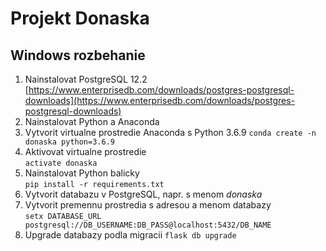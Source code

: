 # Projekt Donaska

## Windows rozbehanie
1. Nainstalovat PostgreSQL 12.2 [https://www.enterprisedb.com/downloads/postgres-postgresql-downloads](https://www.enterprisedb.com/downloads/postgres-postgresql-downloads)
2. Nainstalovat Python a Anaconda
3. Vytvorit virtualne prostredie Anaconda s Python 3.6.9
```conda create -n donaska python=3.6.9```
4. Aktivovat virtualne prostredie  
```activate donaska```
5. Nainstalovat Python balicky  
```pip install -r requirements.txt```
6. Vytvorit databazu v PostgreSQL, napr. s menom _donaska_
7. Vytvorit premennu prostredia s adresou a menom databazy  
```setx DATABASE_URL postgresql://DB_USERNAME:DB_PASS@localhost:5432/DB_NAME```
8. Upgrade databazy podla migracii
```flask db upgrade```